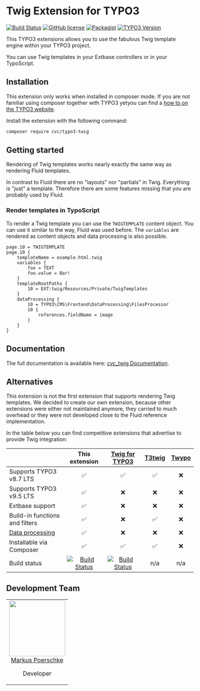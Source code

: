 # Twig Extension for TYPO3

[![Build Status](https://travis-ci.org/cvc-digital/typo3-twig.svg?branch=master)](https://travis-ci.org/cvc-digital/typo3-twig)
[![GitHub license](https://img.shields.io/github/license/cvc-digital/typo3-twig.svg)](https://github.com/cvc-digital/typo3-twig/blob/master/LICENSE)
[![Packagist](https://img.shields.io/packagist/v/cvc/typo3-twig.svg)](https://packagist.org/packages/cvc/typo3-twig)
[![TYPO3 Version](https://img.shields.io/badge/TYPO3-%5E8.7%20%7C%7C%20%5E9.5-orange.svg)](https://extensions.typo3.org/extension/cvc_twig/)

This TYPO3 extensions allows you to use the fabulous Twig template engine within your TYPO3 project.

You can use Twig templates in your Extbase controllers or in your TypoScript.

## Installation

This extension only works when installed in composer mode. If you are not familiar using composer together with TYPO3
yetyou can find a [how to on the TYPO3 website](https://composer.typo3.org/).

Install the extension with the following command:

```bash
composer require cvc/typo3-twig
```

## Getting started

Rendering of Twig templates works nearly exactly the same way as rendering Fluid templates.

In contrast to Fluid there are no "layouts" nor "partials" in Twig. Everything is "just" a template. Therefore there
are some features missing that you are probably used by Fluid.

### Render templates in TypoScript

To render a Twig template you can use the `TWIGTEMPLATE` content object.
You can use it similar to the way, Fluid was used before.
The `variables` are rendered as content objects and data processing is also possible.

```typo3_typoscript
page.10 = TWIGTEMPLATE
page.10 {
    templateName = example.html.twig
    variables {
        foo = TEXT
        foo.value = Bar!
    }
    templateRootPaths {
        10 = EXT:twig/Resources/Private/TwigTemplates
    }
    dataProcessing {
        10 = TYPO3\CMS\Frontend\DataProcessing\FilesProcessor
        10 {
            references.fieldName = image
        }
    }
}
```

## Documentation

The full documentation is available here: [cvc_twig Documentation](https://docs.typo3.org/p/cvc/typo3-twig/master/en-us/).

## Alternatives

This extension is not the first extension that supports rendering Twig templates. We decided to create our own
extension, because other extensions were either not maintained anymore, they carried to much overhead or they were not
developed close to the Fluid reference implementation.

In the table below you can find competitive extensions that advertise to provide Twig integration:

|      | This extension | [Twig for TYPO3](https://extensions.typo3.org/extension/twig_for_typo3/) | [T3twig](https://extensions.typo3.org/extension/t3twig/) | [Twypo](https://extensions.typo3.org/extension/twypo/) |
|:----|:--------------:|:------------------------------------------------------------------------:|:--------------------------------------------------------:|:------------------------------------------------------:|
| Supports TYPO3 v8.7 LTS | ✅ | ✅ | ✅ | ❌ |
| Supports TYPO3 v9.5 LTS | ✅ | ❌ | ❌ | ❌ |
| Extbase support         | ✅ | ❌ | ❌ | ❌ |
| Build-in functions and filters | ✅ | ❌ | ✅ | ❌ |
| [Data processing](https://typo3worx.eu/2018/05/dataprocessing-fluid-templates/) | ✅ | ❌ | ❌ | ❌ |
| Installable via Composer | ✅ | ✅ | ✅ | ❌ |
| Build status | [![Build Status](https://travis-ci.org/cvc-digital/typo3-twig.svg?branch=master)](https://travis-ci.org/cvc-digital/typo3-twig) | [![Build Status](https://travis-ci.org/comwrap/typo3-twig_for_typo3.svg?branch=master)](https://travis-ci.org/comwrap/typo3-twig_for_typo3) | n/a | n/a |

## Development Team

<table>
    <tr>
        <td align="center" valign="top">
            <img width="150" height="150" src="https://github.com/markuspoerschke.png?s=150">
            <br>
            <a href="https://github.com/markuspoerschke">Markus Poerschke</a>
            <p>Developer</p>
        </td>
    </tr>
</table>
